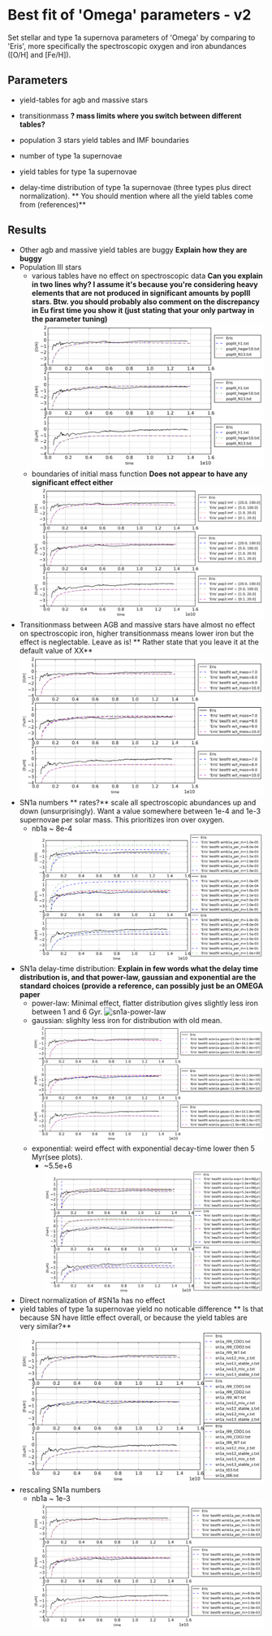 Best fit of 'Omega' parameters - v2
===========================================

Set stellar and type 1a supernova  parameters of 'Omega' by comparing to 'Eris',
more specifically the spectroscopic oxygen and iron abundances ([O/H] and [Fe/H]).

Parameters
-----------

- yield-tables for agb and massive stars
- transitionmass **? mass limits where you switch between different tables?**
- population 3 stars yield tables and IMF boundaries

- number of type 1a supernovae
- yield tables for type 1a supernovae
- delay-time distribution of type 1a supernovae (three types plus direct normalization).
** You should mention where all the yield tables come from (references)**


Results
--------
- Other agb and massive yield tables are buggy **Explain how they are buggy**
- Population III stars
  - various tables have no effect on spectroscopic data **Can you explain in two lines why? I assume it's because you're considering heavy elements that are not produced in significant amounts by popIII stars. Btw. you should probably also comment on the discrepancy in Eu first time you show it (just stating that your only partway in the parameter tuning)**
  ![pop3-tables](data/star_parameters_v3_n300.png)
  - boundaries of initial mass function **Does not appear to have any significant effect either**
  ![pop3-imf](data/star_parameters_v4_n300.png)
- Transitionmass between AGB and massive stars have almost no effect on spectroscopic iron, 
higher transitionmass means lower iron but the effect is neglectable. Leave as is! ** Rather state that you leave it at the default value of XX**
![transitionmass](data/star_parameters_v2_n30.png)
- SN1a numbers ** rates?** scale all spectroscopic abundances up and down (unsurprisingly). Want a value somewhere between 1e-4 and 1e-3 supernovae per solar mass. This prioritizes iron over oxygen.
  - nb1a ~ 8e-4
![sn1a-numbers1](data/sn1a_parameters_v1_spectro_n30.png) 
- SN1a delay-time distribution: **Explain in few words what the delay time distribution is, and that power-law, gaussian and exponential are the standard choices (provide a reference, can possibly just be an OMEGA paper**
  - power-law: Minimal effect, flatter distribution gives slightly less iron between 1 and 6 Gyr.
  ![sn1a-power-law](data/sn1a_parameters_v2_power_spectro_n30.png)
  - gaussian: slighlty less iron for distribution with old mean.
  ![sn1a-gauss](data/sn1a_parameters_v2_gauss_spectro_n30.png)
  - exponential: weird effect with exponential decay-time lower then 5 Myr(see plots).
    - ~5.5e+6
  ![sn1a-exp](data/sn1a_parameters_v2_exp_spectro_n30.png) 
- Direct normalization of \#SN1a has no effect
- yield tables of type 1a supernovae yield no noticable difference ** Is that because SN have little effect overall, or because the yield tables are very similar?**
![sn1a-tables](data/sn1a_parameters_v3_spectro_n30.png)
- rescaling SN1a numbers
  - nb1a ~ 1e-3
  ![sn1a-numbers2](data/sn1a_parameters_v4_spectro_n30.png) 

